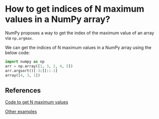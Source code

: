 # How to get indices of N maximum values in a NumPy array?

NumPy proposes a way to get the index of the maximum value of an array via `np.argmax`.

We can get the indices of N maximum values in a NumPy array using the below code:

```python
import numpy as np
arr = np.array([1, 3, 2, 4, 5])
arr.argsort()[-3:][::-1]
array([4, 3, 1])
```

## References

[Code to get N maximum values](https://stackoverflow.com/questions/6910641/how-do-i-get-indices-of-n-maximum-values-in-a-numpy-array)

[Other examples](https://www.semicolonworld.com/question/43452/how-do-i-get-indices-of-n-maximum-values-in-a-numpy-array)
